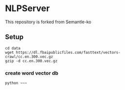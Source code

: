 # NLPServer

This repository is forked from Semantle-ko 

## Setup
``` 
cd data
wget https://dl.fbaipublicfiles.com/fasttext/vectors-crawl/cc.en.300.vec.gz
gzip -d cc.en.300.vec.gz
```

### create word vector db

``` 
python ~~~

```

